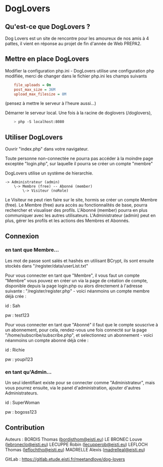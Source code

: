 # DogLovers

## Qu'est-ce que DogLovers ?
Dog Lovers est un site de rencontre pour les amoureux de nos amis à 4 pattes, il vient en réponse au projet de fin d'année de Web PREPA2.

## Mettre en place DogLovers

Modifier la configuration php.ini - DogLovers utilise une configuration php modifiée, merci de changer dans le fichier php.ini les champs suivants

```ini
    file_uploads = On
    post_max_size = 36M
    upload_max_filesize = 8M
```
(pensez à mettre le serveur à l'heure aussi...)


Démarrer le serveur local.
Une fois à la racine de doglovers (/doglovers),
 
```bash
    > php -S localhost:8080
```

## Utiliser DogLovers

Ouvrir "index.php" dans votre navigateur.

Toute personne non-connectée ne pourra pas accéder à la moindre page exceptée "login.php", sur laquelle il pourra se créer un compte "membre"

DogLovers utilise un système de hierarchie.

    -> Administrateur (admin) 
        \-> Membre (free) -- Abonné (member)
            \-> Visiteur (noRole)
            
Le Visiteur ne peut rien faire sur le site, hormis se créer un compte Membre (free).
Le Membre (free) aura accès au fonctionnalités de base, pourra rechercher et visualiser des profils.
L'Abonné (member) pourra en plus communiquer avec les autres utilisateurs.
L'Administrateur (admin) peut en plus, gérer les profils et les actions des Membres et Abonnés.


## Connexion

### en tant que Membre...

Les mot de passe sont salés et hashés en utilisant BCrypt, ils sont ensuite stockés dans "/register/data/userList.txt"  


Pour vous connecter en tant que "Membre", il vous faut un compte "Membre" vous pouvez en créer un via la page de création de compte, disponible depuis la page login.php ou alors directement à l'adresse suivante : "/register/register.php" - voici néanmoins un compte membre déjà crée :


id : Sah

pw : test123


Pour vous connecter en tant que "Abonné" il faut que le compte souscrive à un abonnement, pour cela, rendez-vous une fois connecté sur la page "/home/subscribe/subscribe.php", et selectionnez un abonnement - voici néanmoins un compte abonné déjà crée : 

id : Richie

pw : youpi123

### en tant qu'Admin... 

Un seul identifiant existe pour se connecter comme "Administrateur", mais vous pourrez ensuite, via le panel d'administration, ajouter d'autres Administrateurs.

id : SuperWoman

pw : bogoss123

## Contribution

Auteurs :
BORDIS Thomas (bordisthom@eisti.eu)
LE BRONEC Louve (lebroneclo@eisti.eu)
LECUPPE Robin (lecupperob@eisti.eu)
LEFLOCH Thomas (leflochtho@eisti.eu)
MADRELLE Alexis (madrelleal@eisti.eu)


GitLab : https://gitlab.etude.eisti.fr/meetandlove/dog-lovers
